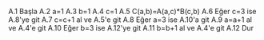 A.1  Başla
A.2  a=1
A.3  b=1
A.4  c=1
A.5  C(a,b)=A(a,c)*B(c,b)
A.6  Eğer c=3 ise A.8'ye git
A.7  c=c+1 al ve A.5'e git
A.8  Eğer a=3 ise A.10'a git
A.9  a=a+1 al ve A.4'e git
A.10 Eğer b=3 ise A.12'ye git
A.11 b=b+1 al ve A.4'e git
A.12 Dur
